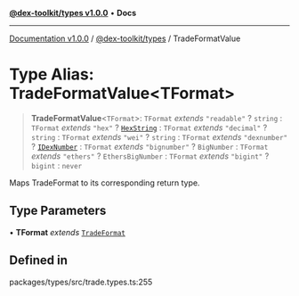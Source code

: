 [**@dex-toolkit/types v1.0.0**](../README.md) • **Docs**

***

[Documentation v1.0.0](../../../packages.md) / [@dex-toolkit/types](../README.md) / TradeFormatValue

# Type Alias: TradeFormatValue\<TFormat\>

> **TradeFormatValue**\<`TFormat`\>: `TFormat` *extends* `"readable"` ? `string` : `TFormat` *extends* `"hex"` ? [`HexString`](HexString.md) : `TFormat` *extends* `"decimal"` ? `string` : `TFormat` *extends* `"wei"` ? `string` : `TFormat` *extends* `"dexnumber"` ? [`IDexNumber`](../interfaces/IDexNumber.md) : `TFormat` *extends* `"bignumber"` ? `BigNumber` : `TFormat` *extends* `"ethers"` ? `EthersBigNumber` : `TFormat` *extends* `"bigint"` ? `bigint` : `never`

Maps TradeFormat to its corresponding return type.

## Type Parameters

• **TFormat** *extends* [`TradeFormat`](TradeFormat.md)

## Defined in

packages/types/src/trade.types.ts:255
